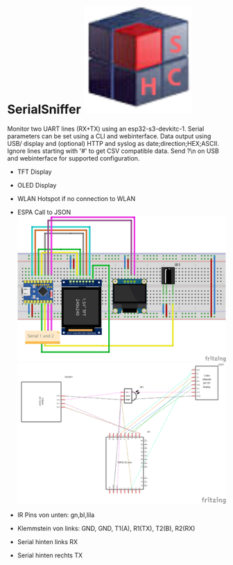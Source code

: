 # SerialSniffer ![Logo](pic/logo.png)


Monitor two UART lines (RX+TX) using an esp32-s3-devkitc-1. Serial parameters can be set using a CLI and webinterface. Data output using USB/ display and (optional) HTTP and syslog as date;direction;HEX;ASCII. Ignore lines starting with '#' to get CSV compatible data. Send ?\n on USB and webinterface for supported configuration.
- TFT Display
- OLED Display
- WLAN Hotspot if no connection to WLAN
- ESPA Call to JSON 
![Logo](pic/steckbrett.png)
![Logo](pic/plan.png)

- IR Pins von unten: gn,bl,lila
- Klemmstein von links: GND, GND, T1(A), R1(TX), T2(B), R2(RX)
- Serial hinten links RX
- Serial hinten rechts TX
